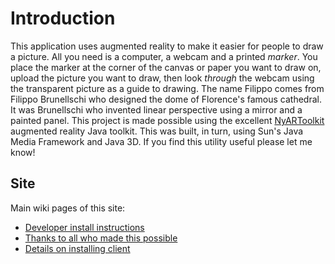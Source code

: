 # Introduction #

This application uses augmented reality to make it easier for people to draw a picture. All you need is a computer, a webcam and a printed _marker_. You place the marker at the corner of the canvas or paper you want to draw on, upload the picture you want to draw, then look _through_ the webcam using the transparent picture as a guide to drawing.
The name Filippo comes from Filippo Brunellschi who designed the dome of Florence's famous cathedral. It was Brunellschi who invented linear perspective using a mirror and a painted panel. This project is made possible using the excellent [NyARToolkit](http://nyatla.jp/nyartoolkit/) augmented reality Java toolkit. This was built, in turn, using Sun's Java Media Framework and Java 3D. If you find this utility useful please let me know!

## Site ##
Main wiki pages of this site:
  * [Developer install instructions](DeveloperInstall.md)
  * [Thanks to all who made this possible](Thanks.md)
  * [Details on installing client](Installation.md)